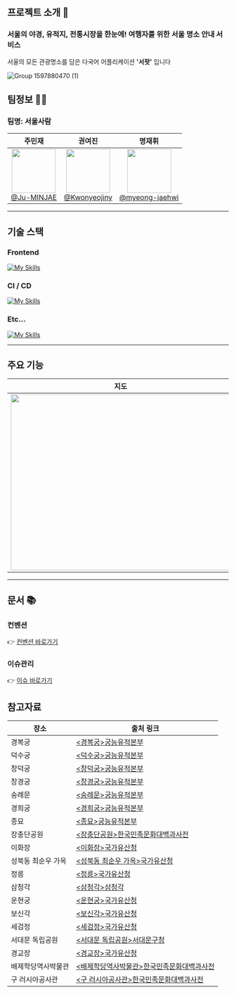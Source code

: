 
## 프로젝트 소개 📌
### 서울의 야경, 유적지, 전통시장을 한눈에! 여행자를 위한 서울 명소 안내 서비스
서울의 모든 관광명소를 담은 다국어 어플리케이션 **'서팟'** 입니다

![Group 1597880470 (1)](https://github.com/user-attachments/assets/1abd4664-3484-4be0-a2f6-3b609c828afa)

## 팀정보 🧑‍💻 
### 팀명: 서울사람 
| 주민재 | 권여진 | 명재휘 |
| :------: | :------: | :------: |
| [<img src="https://github.com/user-attachments/assets/6129cfd0-26b7-4aaa-8e34-75294cebc066" height=100 width=100> <br/> @Ju-MINJAE](https://github.com/Ju-MINJAE) |[<img src="https://github.com/user-attachments/assets/dc7d33b6-b1dd-42ab-950e-fae8481a2640" height=100 width=100> <br/> @Kwonyeojiny](https://github.com/Kwonyeojiny) | [<img src="https://github.com/user-attachments/assets/abcc7989-7c17-4d11-afe3-cc03a6ccc7b7" height=100 width=100> <br/> @myeong-jaehwi](https://github.com/myeong-jae-hwi) |

---

## 기술 스택

### Frontend
[![My Skills](https://skillicons.dev/icons?i=ts,react,next,tailwind)](https://skillicons.dev)

### CI / CD
[![My Skills](https://skillicons.dev/icons?i=github,vercel)](https://skillicons.dev)

### Etc...
[![My Skills](https://skillicons.dev/icons?i=figma,discord)](https://skillicons.dev)

---

## 주요 기능
| 지도 | 관광지 찾기 |
| :------: | :------: |
| <img src="https://github.com/user-attachments/assets/1a4806f4-4e63-4f8b-a21e-9f94d80b19d2" height=400 width=500/> | <img src="https://github.com/user-attachments/assets/4251d91f-872b-41d7-bd26-14aedafe3375" height=400 width=500/> |



---

## 문서 📚
### 컨벤션 
👉 [컨벤션 바로가기 ](https://github.com/seopot/seopot/wiki/Convention-%E2%9C%A8)

### 이슈관리
👉 [이슈 바로가기 ](https://github.com/seopot/seopot/issues?q=is%3Aissue%20state%3Aclosed)


## 참고자료

| 장소               | 출처 링크                                                                                                                      |
| ------------------ | ------------------------------------------------------------------------------------------------------------------------------ |
| 경복궁             | [<경복궁>궁능유적본부](https://royal.khs.go.kr/ROYAL/contents/R101010000.do)                                                   |
| 덕수궁             | [<덕수궁>궁능유적본부](https://royal.khs.go.kr/ROYAL/contents/R104010000.do)                                                   |
| 창덕궁             | [<창덕궁>궁능유적본부](https://royal.khs.go.kr/ROYAL/contents/R102010000.do)                                                   |
| 창경궁             | [<창경궁>궁능유적본부](https://royal.khs.go.kr/ROYAL/contents/R103010000.do)                                                   |
| 숭례문             | [<숭례문>궁능유적본부](https://royal.khs.go.kr/ROYAL/contents/R108010000.do)                                                   |
| 경희궁             | [<경희궁>궁능유적본부](https://royal.khs.go.kr/ROYAL/contents/R110000000.do)                                                   |
| 종묘               | [<종묘>궁능유적본부](https://royal.khs.go.kr/ROYAL/contents/R105010000.do)                                                     |
| 장충단공원         | [<장충단공원>한국민족문화대백과사전](https://encykorea.aks.ac.kr/Article/E0048845)                                             |
| 이화장             | [<이화장>국가유산청](https://www.heritage.go.kr/heri/cul/culSelectDetail.do?pageNo=1_1_2_0&ccbaCpno=1331104970000)             |
| 성북동 최순우 가옥 | [<성북동 최순우 가옥>국가유산청](https://www.heritage.go.kr/heri/cul/culSelectDetail.do?pageNo=1_1_2_0&ccbaCpno=4411102680000) |
| 정릉               | [<정릉>국가유산청](https://www.heritage.go.kr/heri/cul/culSelectDetail.do?pageNo=1_1_2_0&ccbaCpno=1331102080000)               |
| 삼청각             | [<삼청각>삼청각](http://www.samcheonggak.or.kr/about/)                                                                         |
| 운현궁             | [<운현궁>국가유산청](https://www.heritage.go.kr/heri/cul/culSelectDetail.do?ccbaCpno=1331102570000&pageNo=1_1_1_1)             |
| 보신각             | [<보신각>국가유산청](https://www.heritage.go.kr/heri/cul/culSelectDetail.do?pageNo=1_1_1_1&sngl=Y&ccbaCpno=2331100100000)      |
| 세검정             | [<세검정>국가유산청](https://www.heritage.go.kr/heri/cul/culSelectDetail.do?ccbaCpno=2331100040000&pageNo=1_1_1_1)             |
| 서대문 독립공원    | [<서대문 독립공원>서대문구청](https://www.sdm.go.kr/culture/attraction/sub2030.do)                                             |
| 경교장             | [<경교장>국가유산청](https://www.heritage.go.kr/heri/cul/culSelectDetail.do?pageNo=1_1_2_0&ccbaCpno=1331104650000)             |
| 배제학당역사박물관 | [<배제학당역사박물관>한국민족문화대백과사전](https://encykorea.aks.ac.kr/Article/E0069863)                                     |
| 구 러시아공사관    | [<구 러시아공사관>한국민족문화대백과사전](https://encykorea.aks.ac.kr/Article/E0005711)                                        |

